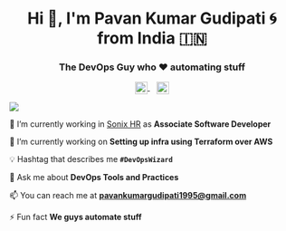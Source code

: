 <h1 align="center">Hi 👋, I'm Pavan Kumar Gudipati 🌀 from India 🇮🇳</h1>
<h3 align="center">The DevOps Guy who ♥ automating stuff</h3>

<p align="center">
<a href="https://www.linkedin.com/in/pavan-kumar-gudipati-814911289/" target="blank">
  <img align="center" src="https://cdn.jsdelivr.net/npm/simple-icons@3/icons/linkedin.svg" alt="pavan-kumar-gudipati-814911289" width="22px" />
</a>
  &nbsp;&nbsp;
<a href="https://hashnode.com/@PavanKumarIndian" target="blank">
  <img align="center" src="https://cdn.jsdelivr.net/npm/simple-icons@3/icons/hashnode.svg" alt="pavan_kumar_gudipati_blogs" width="22px" />
</a></p>

![](https://komarev.com/ghpvc/?username=pavankumarindian&style=flat-square&color=blue)

🏢 I’m currently working in [Sonix HR](https://www.sonixhr.com/home) as **Associate Software Developer**

🌱 I’m currently working on **Setting up infra using Terraform over AWS**

💡 Hashtag that describes me **`#DevOpsWizard`**

💬 Ask me about **DevOps Tools and Practices**

📫 You can reach me at **pavankumargudipati1995@gmail.com**

⚡ Fun fact **We guys automate stuff**
